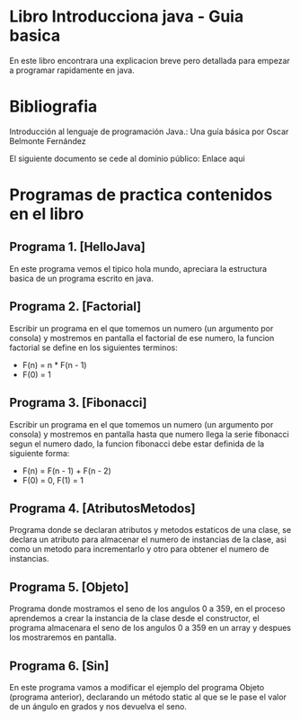 Libro Introducciona java - Guia basica
======================================

En este libro encontrara una explicacion breve pero detallada para empezar a programar rapidamente en java.

# Bibliografia

Introducción al lenguaje de programación Java.: Una guía básica
por Oscar Belmonte Fernández

El siguiente documento se cede al dominio público:
Enlace aqui

# Programas de practica contenidos en el libro

## Programa 1. [HelloJava]

En este programa vemos el tipico hola mundo, apreciara la estructura basica de un programa escrito en java.

## Programa 2. [Factorial]

Escribir un programa en el que tomemos un numero (un argumento por consola) y mostremos en pantalla el factorial de ese numero, la funcion factorial se define en los siguientes terminos:

* F(n) = n * F(n - 1)
* F(0) = 1

## Programa 3. [Fibonacci]

Escribir un programa en el que tomemos un numero (un argumento por consola) y mostremos en pantalla hasta que numero llega la serie fibonacci segun el numero dado, la funcion fibonacci debe estar definida de la siguiente forma:

* F(n) = F(n - 1) + F(n - 2)
* F(0) = 0, F(1) = 1

## Programa 4. [AtributosMetodos]

Programa donde se declaran atributos y metodos estaticos de una clase, se declara un atributo para almacenar el numero de instancias de la clase, asi como un metodo para incrementarlo y otro para obtener el numero de instancias.

## Programa 5. [Objeto]

Programa donde mostramos el seno de los angulos 0 a 359, en el proceso aprendemos a crear la instancia de la clase desde el constructor, el programa almacenara el seno de los angulos 0 a 359 en un array y despues los mostraremos en pantalla.

## Programa 6. [Sin]

En este programa vamos a modificar el ejemplo del programa Objeto (programa anterior), declarando un método static al que se le pase el valor de un ángulo en grados y nos devuelva el seno.